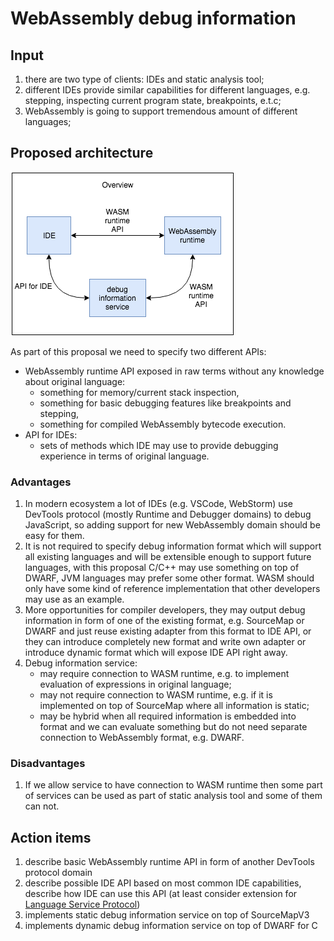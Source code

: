 # WebAssembly debug information

## Input
1. there are two type of clients: IDEs and static analysis tool;
1. different IDEs provide similar capabilities for different languages, e.g. stepping, inspecting current program state, breakpoints, e.t.c;
1. WebAssembly is going to support tremendous amount of different languages;

## Proposed architecture
![overview](https://raw.githubusercontent.com/ak239/webassembly-debug-information/master/overview.png?token=AAaBsp4XmbD-HUYXDuINSU58l8j-YMxUks5a_ZAiwA%3D%3D)


As part of this proposal we need to specify two different APIs:
* WebAssembly runtime API exposed in raw terms without any knowledge about original language:
  * something for memory/current stack inspection,
  * something for basic debugging features like breakpoints and stepping,
  * something for compiled WebAssembly bytecode execution.
* API for IDEs:
  * sets of methods which IDE may use to provide debugging experience in terms of original language.
### Advantages
1. In modern ecosystem a lot of IDEs (e.g. VSCode, WebStorm) use DevTools protocol (mostly Runtime and Debugger domains) to debug JavaScript, so adding support for new WebAssembly domain should be easy for them.
1. It is not required to specify debug information format which will support all existing languages and will be extensible enough to support future languages, with this proposal C/C++ may use something on top of DWARF, JVM languages may prefer some other format. WASM should only have some kind of reference implementation that other developers may use as an example.
1. More opportunities for compiler developers, they may output debug information in form of one of the existing format, e.g. SourceMap or DWARF and just reuse existing adapter from this format to IDE API, or they can introduce completely new format and write own adapter or introduce dynamic format which will expose IDE API right away.
1. Debug information service:
	* may require connection to WASM runtime, e.g. to implement evaluation of expressions in original language;
	* may not require connection to WASM runtime, e.g. if it is implemented on top of SourceMap where all information is static;
	* may be hybrid when all required information is embedded into format and we can evaluate something but do not need separate connection to WebAssembly format, e.g. DWARF.

### Disadvantages
1. If we allow service to have connection to WASM runtime then some part of services can be used as part of static analysis tool and some of them can not.

## Action items
1. describe basic WebAssembly runtime API in form of another DevTools protocol domain
1. describe possible IDE API based on most common IDE capabilities, describe how IDE can use this API (at least consider extension for [Language Service Protocol](https://microsoft.github.io/language-server-protocol/))
1. implements static debug information service on top of SourceMapV3
1. implements dynamic debug information service on top of DWARF for C
